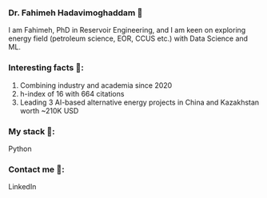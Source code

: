 ### Dr. Fahimeh Hadavimoghaddam 🤍

I am Fahimeh, PhD in Reservoir Engineering, and I am keen on exploring energy field (petroleum science, EOR, CCUS etc.) with Data Science and ML. 

### Interesting facts 🤍:
1. Combining industry and academia since 2020 
2. h-index of 16 with 664 citations 
3. Leading 3 AI-based alternative energy projects in China and Kazakhstan worth ~210K USD 

### My stack 🤍:
Python

### Contact me 🤍:
LinkedIn
